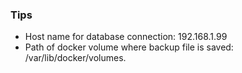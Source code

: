 ### Tips
  - Host name for database connection: 192.168.1.99
  - Path of docker volume where backup file is saved: /var/lib/docker/volumes.
